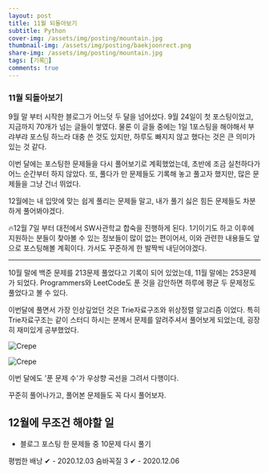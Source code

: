 ```yaml
---
layout: post
title: 11월 되돌아보기
subtitle: Python
cover-img: /assets/img/posting/mountain.jpg
thumbnail-img: /assets/img/posting/baekjoonrect.png
share-img: /assets/img/posting/mountain.jpg
tags: [기록🎉]
comments: true
---
```


### 11월 되돌아보기

9월 말 부터 시작한 블로그가 어느덧 두 달을 넘어섰다.
9월 24일이 첫 포스팅이었고, 지금까지 70개가 넘는 글들이 쌓였다. 물론 이 글들 중에는 1일 1포스팅을 해야해서 부랴부랴 포스팅 하느라 대충 쓴 것도 있지만, 하루도 빠지지 않고 했다는 것은 큰 의미가 있는 것 같다.

이번 달에는 포스팅한 문제들을 다시 풀어보기로 계획했었는데, 초반에 조금 실천하다가 어느 순간부터 하지 않았다. 또, 풀다가 만 문제들도 기록해 놓고 풀고자 했지만, 많은 문제들을 그냥 건너 뛰었다.

12월에는 내 입맛에 맞는 쉽게 풀리는 문제들 말고, 내가 풀기 싫은 힘든 문제들도 차분하게 풀어봐야겠다.

🔥12월 7일 부터 대전에서 SW사관학교 합숙을 진행하게 된다.
1기이기도 하고 이후에 지원하는 분들이 찾아볼 수 있는 정보들이 많이 없는 편이어서, 이와 관련한 내용들도 앞으로 포스팅해볼 계획이다.
가서도 꾸준하게 한 발짝씩 내딛어야겠다.

---

10월 말에 백준 문제를 213문제 풀었다고 기록이 되어 있었는데, 11월 말에는 253문제가 되었다. Programmers와 LeetCode도 푼 것을 감안하면 하루에 평균 두 문제정도 풀었다고 볼 수 있다.

이번달에 풀면서 가장 인상깊었던 것은 Trie자료구조와 위상정렬 알고리즘 이었다. 특히 Trie자료구조는 같이 스터디 하시는 분께서 문제를 알려주셔서 풀어보게 되었는데, 굉장히 재미있게 공부했었다.

![Crepe](https://i.imgur.com/lPyn0mE.jpg)

![Crepe](https://i.imgur.com/LILNz3p.jpg)

이번 달에도 '푼 문제 수'가 우상향 곡선을 그려서 다행이다.

꾸준히 풀어나가고, 풀어본 문제들도 꼭 다시 풀어보자.

## 12월에 무조건 해야할 일

- 블로그 포스팅 한 문제들 중 10문제 다시 풀기

평범한 배낭 ✔ - 2020.12.03
숨바꼭질 3 ✔ - 2020.12.06

<br>
